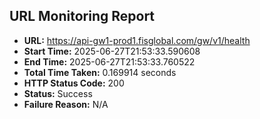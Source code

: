 ## URL Monitoring Report

- **URL:** https://api-gw1-prod1.fisglobal.com/gw/v1/health
- **Start Time:** 2025-06-27T21:53:33.590608
- **End Time:** 2025-06-27T21:53:33.760522
- **Total Time Taken:** 0.169914 seconds
- **HTTP Status Code:** 200
- **Status:** Success
- **Failure Reason:** N/A
